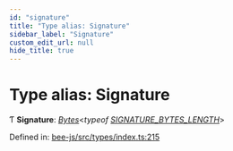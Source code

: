 ```yaml
---
id: "signature"
title: "Type alias: Signature"
sidebar_label: "Signature"
custom_edit_url: null
hide_title: true
---
```


# Type alias: Signature

Ƭ **Signature**: [*Bytes*](../interfaces/utils.bytes.bytes.md)<*typeof* [*SIGNATURE\_BYTES\_LENGTH*](../variables/signature_bytes_length.md)\>

Defined in: [bee-js/src/types/index.ts:215](https://github.com/ethersphere/bee-js/blob/9a547fe/src/types/index.ts#L215)
